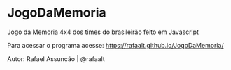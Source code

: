 # JogoDaMemoria
Jogo da Memoria 4x4 dos times do brasileirão feito em Javascript

Para acessar o programa acesse: https://rafaalt.github.io/JogoDaMemoria/

Autor: Rafael Assunção | @rafaalt
